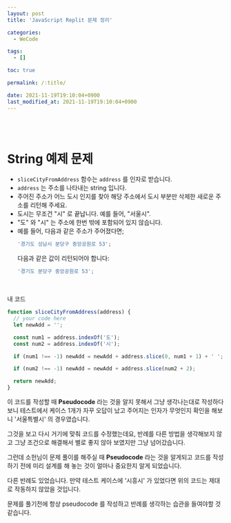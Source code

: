 ```yaml
---
layout: post
title: 'JavaScript Replit 문제 정리'

categories:
  - WeCode

tags:
  - []

toc: true

permalink: /:title/

date: 2021-11-19T19:10:04+0900
last_modified_at: 2021-11-19T19:10:04+0900
---
```


<br>
<br>

# String 예제 문제

- `sliceCityFromAddress` 함수는 `address` 를 인자로 받습니다.
- `address` 는 주소를 나타내는 string 입니다.
- 주어진 주소가 어느 도시 인지를 찾아 해당 주소에서 도시 부분만 삭제한 새로운 주소를 리턴해 주세요.
- 도시는 무조건 "시" 로 끝납니다. 예를 들어, "서울시".
- "도" 와 "시" 는 주소에 한번 밖에 포함되어 있지 않습니다.
- 예를 들어, 다음과 같은 주소가 주어졌다면;
  ```jsx
  '경기도 성남시 분당구 중앙공원로 53';
  ```
  다음과 같은 값이 리턴되어야 합니다:
  ```jsx
  '경기도 분당구 중앙공원로 53';
  ```

<br>

내 코드

```javascript
function sliceCityFromAddress(address) {
  // your code here
  let newAdd = '';

  const num1 = address.indexOf('도');
  const num2 = address.indexOf('시');

  if (num1 !== -1) newAdd = newAdd + address.slice(0, num1 + 1) + ' ';

  if (num2 !== -1) newAdd = newAdd + address.slice(num2 + 2);

  return newAdd;
}
```

이 코드를 작성할 때 **Pseudocode** 라는 것을 알지 못해서 그냥 생각나는대로 작성하다보니 테스트에서 케이스 1개가 자꾸 오답이 났고 주어지는 인자가 무엇인지 확인을 해보니 '서울특별시' 의 경우였습니다.

그것을 보고 다시 거기에 맞춰 코드를 수정했는데요, 반례를 다른 방법을 생각해보지 않고 그냥 조건으로 해결해서 별로 좋지 않아 보였지만 그냥 넘어갔습니다.

그런데 소헌님이 문제 풀이를 해주실 때 **Pseudocode** 라는 것을 알게되고 코드를 작성하기 전에 미리 설계를 해 놓는 것이 얼마나 중요한지 알게 되었습니다.

다른 반례도 있었습니다. 만약 테스트 케이스에 '시흥시' 가 있었다면 위의 코드는 제대로 작동하지 않았을 것입니다.

문제를 풀기전에 항상 pseudocode 를 작성하고 반례를 생각하는 습관을 들여야할 것 같습니다.
